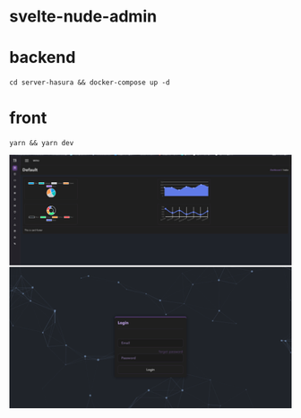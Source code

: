 # svelte-nude-admin


# backend
  ```
  cd server-hasura && docker-compose up -d

  ```

# front

```
yarn && yarn dev

```

![alt text](https://raw.githubusercontent.com/timeshift92/svelte-nude-admin/master/static/main.png)
![alt text](https://raw.githubusercontent.com/timeshift92/svelte-nude-admin/master/static/login.png)
